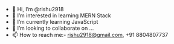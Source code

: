 - 👋 Hi, I’m @rishu2918
- 👀 I’m interested in learning MERN Stack
- 🌱 I’m currently learning JavaScript
- 💞️ I’m looking to collaborate on ...
- 📫 How to reach me:- rishu2918@gmail.com, +91 8804807737

<!---
rishu2918/rishu2918 is a ✨ special ✨ repository because its `README.md` (this file) appears on your GitHub profile.
You can click the Preview link to take a look at your changes.
--->
